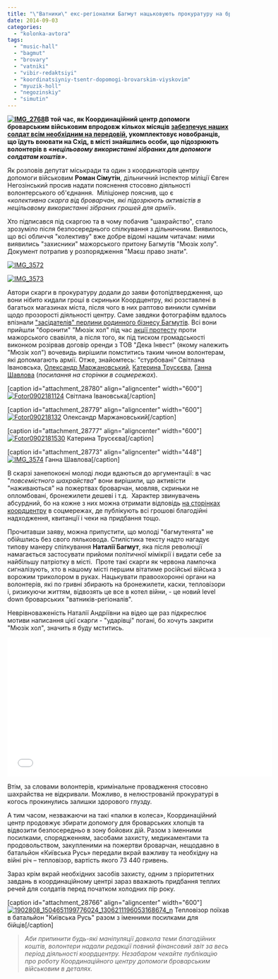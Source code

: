 ```yaml
---
title: "\"Ватники\" екс-регіоналки Багмут нацьковують прокуратуру на броварських волонтерів - помста за \"Мюзік хол\"?"
date: 2014-09-03
categories: 
  - "kolonka-avtora"
tags: 
  - "music-hall"
  - "bagmut"
  - "brovary"
  - "vatniki"
  - "vibir-redaktsiyi"
  - "koordinatsiyniy-tsentr-dopomogi-brovarskim-viyskovim"
  - "myuzik-holl"
  - "negozinskiy"
  - "simutin"
---
```


**[![IMG_2768](https://mpz.brovary.org/wp-content/uploads/2014/09/IMG_2768.jpg)](https://mpz.brovary.org/wp-content/uploads/2014/09/IMG_2768.jpg)В той час, як Координаційний центр допомоги броварським військовим впродовж кількох місяців [забезпечує наших солдат всім необхідним на передовій](https://mpz.brovary.org/brovari-slov-yansk-pershiy-marsh-kidok-dorogoyu-dopomogi/), укомплектовує новобранців, що їдуть воювати на Схід, в місті знайшлись особи, що підозрюють волонтерів в _«нецільовому використанні зібраних для допомоги солдатам коштів»_.** 

Як розповів депутат міськради та один з координаторів центру допомоги військовим **Роман Сімутін**, дільничний інспектор міліції Євген Негозінський просив надати пояснення стосовно діяльності волонтерського об'єднання.  Міліціонер пояснив, що є «_колективна скарга від броварчан, які підозрюють активістів в нецільовому використанні зібраних грошей для армії_».

Хто підписався під скаргою та в чому побачив "шахрайство", стало зрозуміло після безпосереднього спілкування з дільничним. Виявилось, що всі обличчя "колективу" вже добре відомі нашим читачам: ними виявились "захисники" мажорського притону Багмутів "Мюзік холу". Документ потрапив у розпорядження "Маєш право знати".

[![IMG_3572](https://mpz.brovary.org/wp-content/uploads/2014/09/IMG_3572.jpg)](https://mpz.brovary.org/wp-content/uploads/2014/09/IMG_3572.jpg)

[![IMG_3573](https://mpz.brovary.org/wp-content/uploads/2014/09/IMG_3573.jpg)](https://mpz.brovary.org/wp-content/uploads/2014/09/IMG_3573.jpg)

Автори скарги в прокуратуру додали до заяви фотопідтвердження, що вони нібито кидали гроші в скриньки Коордцентру, які розставлені в багатьох магазинах міста, після чого в них раптово виникли сумніви щодо прозорості діяльності центру. Саме завдяки фотографіям вдалось впізнали ["засідателів" перлини родинного бізнесу Багмутів](https://mpz.brovary.org/bagmutenyata-hto-stav-na-zahist-regionalivskogo-pritonu-foto/). Всі вони прийшли "боронити" "Мюзік хол" під час [акції протесту](https://mpz.brovary.org/brovarchani-dali-vladi-10-dniv-na-viselennya-kafe-bagmutiv-z-prometeyu/) проти мажорського свавілля, а після того, як під тиском громадськості виконком розірвав договір оренди з ТОВ "Дека Інвест" (якому належить "Мюзік хол") вочевидь вирішили помститись таким чином волонтерам, які допомагають армії. Отже, знайомтесь: "стурбовані" Світлана Івановська, [Олександр Маржановський](http://vk.com/marzhanovsky), [Катерина Трусєєва](http://vk.com/id232615479), [Ганна Шавлова](http://vk.com/id142142017) (_посилання на сторінки в соцмережах_).

\[caption id="attachment\_28780" align="aligncenter" width="600"\][![Fotor0902181124](https://mpz.brovary.org/wp-content/uploads/2014/09/Fotor0902181124.jpg)](https://mpz.brovary.org/wp-content/uploads/2014/09/Fotor0902181124.jpg) Світлана Івановська\[/caption\]

\[caption id="attachment\_28779" align="aligncenter" width="600"\][![Fotor090218132](https://mpz.brovary.org/wp-content/uploads/2014/09/Fotor090218132.jpg)](https://mpz.brovary.org/wp-content/uploads/2014/09/Fotor090218132.jpg) Олександр Маржановський\[/caption\]

\[caption id="attachment\_28777" align="aligncenter" width="600"\][![Fotor0902181530](https://mpz.brovary.org/wp-content/uploads/2014/09/Fotor0902181530.jpg)](https://mpz.brovary.org/wp-content/uploads/2014/09/Fotor0902181530.jpg) Катерина Трусєєва\[/caption\]

\[caption id="attachment\_28773" align="aligncenter" width="448"\][![IMG_3574](https://mpz.brovary.org/wp-content/uploads/2014/09/IMG_3574.jpg)](https://mpz.brovary.org/wp-content/uploads/2014/09/IMG_3574.jpg) Ганна Шавлова\[/caption\]

В скарзі занепокоєні молоді люди вдаються до аргументації: в час "_повсемістного шахрайства_" вони вирішили, що активісти "наживаються" на пожертвах броварчан, мовляв, скриньки не опломбовані, бронежилети дешеві і т.д.  Характер звинувачень абсурдний, бо на кожне з них можна отримати відповідь [на сторінках коордцентру](https://www.facebook.com/koordcentr.brovary) в соцмережах, де публікують всі грошові благодійні надходження, квитанції і чеки на придбання тощо.

Прочитавши заяву, можна припустити, що молоді "багмутенята" не обійшлись без свого ляльковода. Стилістика тексту надто нагадує типову манеру спілкування **Наталії Багмут**, яка після революції намагається застосувати прийоми політичної мімікрії і видати себе за найбільшу патріотку в місті.  Проте такі скарги як червона лампочка сигналізують, хто в нашому місті першим вітатиме російські війська з ворожим триколором в руках. Нацькувати правоохоронні органи на волонтерів, які по гривні збирають на бронежилети, каски, тепловізори і, ризикуючи життям, відвозять це все в котел війни, - це новий level down броварських "ватників-регіоналів".

Неврівноваженість Наталії Андріївни на відео ще раз підкреслює мотиви написання цієї скарги - "ударівці" погані, бо хочуть закрити "Мюзік хол", значить я буду мститись.

<iframe src="//www.youtube.com/embed/00_uWy0492o" width="600" height="315" frameborder="0" allowfullscreen="allowfullscreen"></iframe>

Втім, за словами волонтерів, кримінальне провадження стосовно шахрайства не відкривали. Можливо, в нелюстрованій прокуратурі в когось прокинулись залишки здорового глузду.

А тим часом, незважаючи на такі «палки в колеса», Координаційний центр продовжує збирати допомогу для броварських хлопців та відвозити безпосередньо в зону бойових дій. Разом з іменними посилками, спорядженням, засобами захисту, медикаментами та продовольством, закупленими на пожертви броварчан, нещодавно в батальйон «Київська Русь» передали вкрай важливу та необхідну на війні річ – тепловізор, вартість якого 73 440 гривень.

Зараз крім вкрай необхідних засобів захисту, одним з пріоритетних завдань в координаційному центрі зараз вважають придбання теплих речей для солдатів перед початком холодних пір року.

\[caption id="attachment\_28766" align="aligncenter" width="600"\][![1902808_1504651199776024_1306211196053168674_n](https://mpz.brovary.org/wp-content/uploads/2014/09/1902808_1504651199776024_1306211196053168674_n.jpg)](https://mpz.brovary.org/wp-content/uploads/2014/09/1902808_1504651199776024_1306211196053168674_n.jpg) Тепловізор поїхав в батальйон "Київська Русь" разом з іменними посилками для бійців\[/caption\]

> _Аби припинити будь-які маніпуляції довкола теми благодійних коштів, волонтери надали редакції повний фінансовий звіт за весь період діяльності коордцентру. Незабаром чекайте публікацію про роботу Координаційного центру допомоги броварським військовим в деталях._
